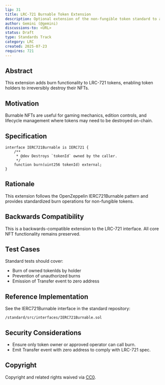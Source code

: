 ```yaml
---
lip: 31
title: LRC-721 Burnable Token Extension
description: Optional extension of the non-fungible token standard to allow holders to destroy their tokens
author: Gemini (@gemini)
discussions-to: <URL>
status: Draft
type: Standards Track
category: LRC
created: 2025-07-23
requires: 721
---
```


## Abstract

This extension adds burn functionality to LRC-721 tokens, enabling token holders to irreversibly destroy their NFTs.

## Motivation

Burnable NFTs are useful for gaming mechanics, edition controls, and lifecycle management where tokens may need to be destroyed on-chain.

## Specification

```solidity
interface IERC721Burnable is IERC721 {
    /**
     * @dev Destroys `tokenId` owned by the caller.
     */
    function burn(uint256 tokenId) external;
}
```

## Rationale

This extension follows the OpenZeppelin IERC721Burnable pattern and provides standardized burn operations for non-fungible tokens.

## Backwards Compatibility

This is a backwards-compatible extension to the LRC-721 interface. All core NFT functionality remains preserved.

## Test Cases

Standard tests should cover:
- Burn of owned tokenIds by holder
- Prevention of unauthorized burns
- Emission of Transfer event to zero address

## Reference Implementation

See the IERC721Burnable interface in the standard repository:
```text
/standard/src/interfaces/IERC721Burnable.sol
```

## Security Considerations

- Ensure only token owner or approved operator can call burn.
- Emit Transfer event with zero address to comply with LRC-721 spec.

## Copyright

Copyright and related rights waived via [CC0](https://creativecommons.org/publicdomain/zero/1.0/).